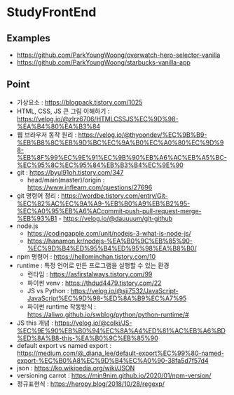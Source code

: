 # StudyFrontEnd
## Examples
- https://github.com/ParkYoungWoong/overwatch-hero-selector-vanilla
- https://github.com/ParkYoungWoong/starbucks-vanilla-app


## Point
- 가상요소 : https://blogpack.tistory.com/1025
- HTML, CSS, JS 큰 그림 이해하기 : https://velog.io/@zlrz6706/HTMLCSSJS%EC%9D%98-%EA%B4%80%EA%B3%84
- 웹 브라우저 동작 원리 : https://velog.io/@thyoondev/%EC%9B%B9-%EB%B8%8C%EB%9D%BC%EC%9A%B0%EC%A0%80%EC%9D%98-%EB%8F%99%EC%9E%91%EC%9B%90%EB%A6%AC%EB%A5%BC-%EC%95%8C%EC%95%84%EB%B3%B4%EC%9E%90
- git : https://byul91oh.tistory.com/347
   - head/main(master)/origin : https://www.inflearn.com/questions/27696
- git 명령어 정리 : https://wordbe.tistory.com/entry/Git-%EC%82%AC%EC%9A%A9-%EB%B0%A9%EB%B2%95-%EC%A0%95%EB%A6%ACcommit-push-pull-request-merge-%EB%93%B1
      - https://velog.io/@dauuuum/git-github
- node.js 
  - https://codingapple.com/unit/nodejs-3-what-is-node-js/
  - https://hanamon.kr/nodejs-%EA%B0%9C%EB%85%90-%EC%9D%B4%ED%95%B4%ED%95%98%EA%B8%B0/
- npm 명령어 : https://hellominchan.tistory.com/10
- runtime : 특정 언어로 만든 프로그램을 실행할 수 있는 환경
  - 런타임 : https://asfirstalways.tistory.com/99
  - 파이썬 venv : https://thdud4479.tistory.com/22
  - JS vs Python : https://velog.io/@sji7532/JavaScript-JavaScript%EC%9D%98-%ED%8A%B9%EC%A7%95
  - 파이썬 runtime 작동방식 : https://aliwo.github.io/swblog/python/python-runtime/#
- JS this 개념 : https://velog.io/@colki/JS-%EC%9E%90%EB%B0%94%EC%8A%A4%ED%81%AC%EB%A6%BD%ED%8A%B8-this-%EA%B0%9C%EB%85%90
- default export vs named export : https://medium.com/@_diana_lee/default-export%EC%99%80-named-export-%EC%B0%A8%EC%9D%B4%EC%A0%90-38fa5d7f57d4
- json : https://ko.wikipedia.org/wiki/JSON
- versioning carrot : https://min9nim.github.io/2020/01/npm-version/
- 정규표현식 : https://heropy.blog/2018/10/28/regexp/
